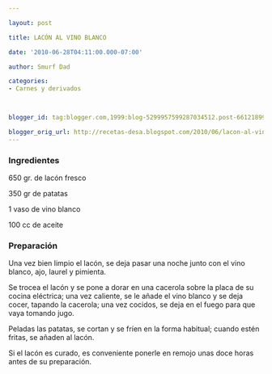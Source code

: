 ```yaml
---

layout: post

title: LACÓN AL VINO BLANCO

date: '2010-06-28T04:11:00.000-07:00'

author: Smurf Dad

categories:
- Carnes y derivados



blogger_id: tag:blogger.com,1999:blog-5299957599287034512.post-6612189947023697941

blogger_orig_url: http://recetas-desa.blogspot.com/2010/06/lacon-al-vino-blanco.html
---
```


<h3>Ingredientes</h3>

650 gr. de lacón fresco

350 gr de patatas

1 vaso de vino blanco

100 cc de aceite

<h3>Preparación</h3>

Una vez bien limpio el lacón, se deja pasar una noche junto con el vino blanco, ajo, laurel y pimienta.

Se trocea el lacón y se pone a dorar en una cacerola sobre la placa de su cocina eléctrica; una vez caliente, se le añade el vino blanco y se deja cocer, tapando la cacerola; una vez cocidos, se deja en el fuego para que vaya tomando jugo.

Peladas las patatas, se cortan y se fríen en la forma habitual; cuando estén fritas, se añaden al lacón.

Si el lacón es curado, es conveniente ponerle en remojo unas doce horas antes de su preparación.